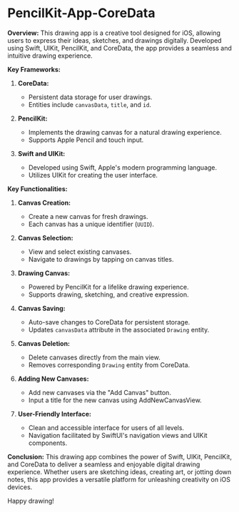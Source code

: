 # PencilKit-App-CoreData

**Overview:**
This drawing app is a creative tool designed for iOS, allowing users to express their ideas, sketches, and drawings digitally. Developed using Swift, UIKit, PencilKit, and CoreData, the app provides a seamless and intuitive drawing experience.

**Key Frameworks:**
1. **CoreData:**
   - Persistent data storage for user drawings.
   - Entities include `canvasData`, `title`, and `id`.

2. **PencilKit:**
   - Implements the drawing canvas for a natural drawing experience.
   - Supports Apple Pencil and touch input.

3. **Swift and UIKit:**
   - Developed using Swift, Apple's modern programming language.
   - Utilizes UIKit for creating the user interface.

**Key Functionalities:**
1. **Canvas Creation:**
   - Create a new canvas for fresh drawings.
   - Each canvas has a unique identifier (`UUID`).

2. **Canvas Selection:**
   - View and select existing canvases.
   - Navigate to drawings by tapping on canvas titles.

3. **Drawing Canvas:**
   - Powered by PencilKit for a lifelike drawing experience.
   - Supports drawing, sketching, and creative expression.

4. **Canvas Saving:**
   - Auto-save changes to CoreData for persistent storage.
   - Updates `canvasData` attribute in the associated `Drawing` entity.

5. **Canvas Deletion:**
   - Delete canvases directly from the main view.
   - Removes corresponding `Drawing` entity from CoreData.

6. **Adding New Canvases:**
   - Add new canvases via the "Add Canvas" button.
   - Input a title for the new canvas using AddNewCanvasView.

7. **User-Friendly Interface:**
   - Clean and accessible interface for users of all levels.
   - Navigation facilitated by SwiftUI's navigation views and UIKit components.

**Conclusion:**
This drawing app combines the power of Swift, UIKit, PencilKit, and CoreData to deliver a seamless and enjoyable digital drawing experience. Whether users are sketching ideas, creating art, or jotting down notes, this app provides a versatile platform for unleashing creativity on iOS devices.

Happy drawing!
